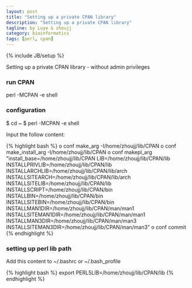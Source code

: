 ```yaml
---
layout: post
title: "Setting up a private CPAN library"
description: "Setting up a private CPAN library"
tagline: by Luye & zhoujj
category: bioinformatics
tags: [perl, cpan]
---
```

{% include JB/setup %}

Setting up a private CPAN library - without admin privileges

<!--more-->

### run CPAN

perl -MCPAN -e shell


### configuration

$ cd ~
$ perl -MCPAN -e shell

Input the follow content:

{% highlight bash %}
o conf make_arg -I/home/zhoujj/lib/CPAN
o conf make_install_arg -I/home/zhoujj/lib/CPAN
o conf makepl_arg "install_base=/home/zhoujj/lib/CPAN LIB=/home/zhoujj/lib/CPAN/lib INSTALLPRIVLIB=/home/zhoujj/lib/CPAN/lib INSTALLARCHLIB=/home/zhoujj/lib/CPAN/lib/arch INSTALLSITEARCH=/home/zhoujj/lib/CPAN/lib/arch INSTALLSITELIB=/home/zhoujj/lib/CPAN/lib INSTALLSCRIPT=/home/zhoujj/lib/CPAN/bin INSTALLBIN=/home/zhoujj/lib/CPAN/bin INSTALLSITEBIN=/home/zhoujj/lib/CPAN/bin INSTALLMAN1DIR=/home/zhoujj/lib/CPAN/man/man1 INSTALLSITEMAN1DIR=/home/zhoujj/lib/CPAN/man/man1 INSTALLMAN3DIR=/home/zhoujj/lib/CPAN/man/man3 INSTALLSITEMAN3DIR=/home/zhoujj/lib/CPAN/man/man3"
o conf commit
{% endhighlight %}

### setting up perl lib path

Add this content to ~/.bashrc or ~/.bash_profile

{% highlight bash %}
export PERL5LIB=/home/zhoujj/lib/CPAN/lib 
{% endhighlight %}

